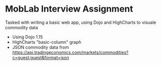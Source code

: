 MobLab Interview Assignment
=============
Tasked with writing a basic web app, using Dojo and HighCharts to visuale commodity data

 * Using Dojo 1.15
 * HighCharts "basic-column" graph
 * JSON commodity data from https://api.tradingeconomics.com/markets/commodities?c=guest:guest&format=json  
 
